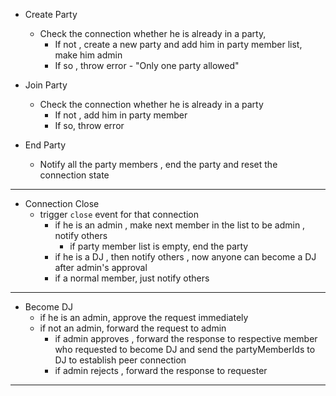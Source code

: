 * Create Party
    * Check the connection whether he is already in a party,
        * If not , create a new party and add him in party member list, make him admin
        * If so , throw error - "Only one party allowed"

* Join Party
    * Check the connection  whether he is already in a party
        * If not , add him in party member
        * If so, throw error

* End Party
    * Notify all the party members , end the party and reset the connection state

------------------------------------------------------------------------------------------------------

* Connection Close
    * trigger `close` event for that connection
        * if he is an admin , make next member in the list to be admin , notify others
            * if party member list is empty, end the party
        * if he is a DJ , then notify others , now anyone can become a DJ after admin's approval
        * if a normal member, just notify others

------------------------------------------------------------------------------------------------------

* Become DJ
    * if he is an admin, approve the request immediately
    * if not an admin, forward the request to admin
        * if admin approves , forward the response to respective member who requested to become DJ and send the partyMemberIds to DJ to establish peer connection
        * if admin rejects , forward the response to requester

------------------------------------------------------------------------------------------------------

